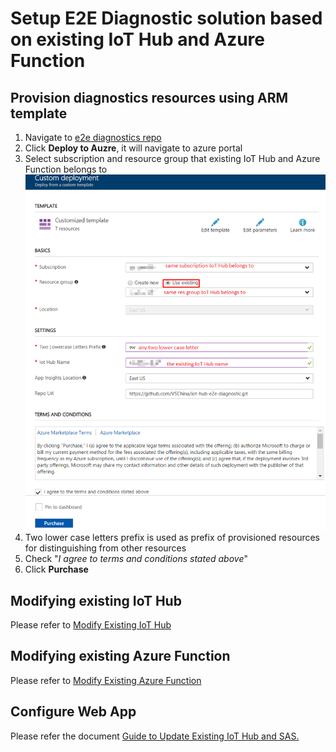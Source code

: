 # Setup E2E Diagnostic solution based on existing IoT Hub and Azure Function
## Provision diagnostics resources using ARM template
1. Navigate to [e2e diagnostics repo](https://github.com/VSChina/iot-hub-e2e-diagnostic/tree/existing_HUB_AF)
2. Click **Deploy to Auzre**, it will navigate to azure portal
3. Select subscription and resource group that existing IoT Hub and Azure Function belongs to
![](./images/New_E2E_IoT_AF.PNG)
4. Two lower case letters prefix is used as prefix of provisioned resources for distinguishing from other resources
5. Check "*I agree to terms and conditions stated above*"
6. Click **Purchase**

## Modifying existing IoT Hub
Please refer to [Modify Existing IoT Hub](./Modify%20Existing%20IoT%20Hub.md)

## Modifying existing Azure Function
Please refer to [Modify Existing Azure Function](./Modify%20Existing%20Azure%20Function.md)

## Configure Web App
Please refer the document [Guide to Update Existing IoT Hub and SAS.](./Guide%20to%20Config%20Application%20Insights%20Keys%20in%20Web%20APP.md)
